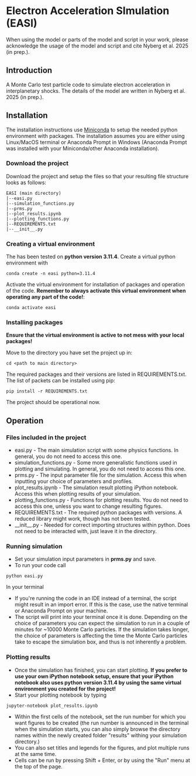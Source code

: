 # Electron Acceleration SImulation (EASI)

When using the model or parts of the model and script in your work, please acknowledge the usage of the model and script and cite Nyberg et al. 2025 (in prep.).

## Introduction

A Monte Carlo test particle code to simulate electron acceleration in interplanetary shocks. The details of the model are written in Nyberg et al. 2025 (in prep.).

## Installation

The installation instructions use [Miniconda](https://www.anaconda.com/docs/getting-started/miniconda/install) to setup the needed python environment with packages. The installation assumes you are either using Linux/MacOS terminal or Anaconda Prompt in Windows (Anaconda Prompt was installed with your Miniconda/other Anaconda installation).

### Download the project

Download the project and setup the files so that your resulting file structure looks as follows:
```
EASI (main directory)
|--easi.py
|--simulation_functions.py
|--prms.py
|--plot_results.ipynb
|--plotting_functions.py
|--REQUIREMENTS.txt
|--__init__.py
```

### Creating a virtual environment

The has been tested on **python version 3.11.4**. Create a virtual python environment with 
```
conda create -n easi python=3.11.4
```

Activate the virtual environment for installation of packages and operation of the code. **Remember to always activate this virtual environment when operating any part of the code!**:
```
conda activate easi
```

### Installing packages

**Ensure that the virtual environment is active to not mess with your local packages!** 

Move to the directory you have set the project up in:
```
cd <path to main directory>
```

The required packages and their versions are listed in REQUIREMENTS.txt. The list of packets can be installed using pip:
```
pip install -r REQUIREMENTS.txt
```

The project should be operational now.

## Operation

### Files included in the project

- easi.py - The main simulation script with some physics functions. In general, you do not need to access this one.
- simulation\_functions.py - Some more generalistic functions used in plotting and simulating. In general, you do not need to access this one.
- prms.py - The input parameter file for the simulation. Access this when inputting your choice of parameters and profiles.
- plot\_results.ipynb - The simulation result plotting iPython notebook. Access this when plotting results of your simulation.
- plotting\_functions.py - Functions for plotting results. You do not need to access this one, unless you want to change resulting figures.
- REQUIREMENTS.txt - The required python packages with versions. A reduced library might work, though has not been tested.
- \_\_init\_\_.py - Needed for correct importing structures within python. Does not need to be interacted with, just leave it in the directory.

### Running simulation
- Set your simulation input parameters in **prms.py** and save.
- To run your code call 
```
python easi.py
```
In your terminal
- If you're running the code in an IDE instead of a terminal, the script might result in an import error. If this is the case, use the native terminal or Anaconda Prompt on your machine.
- The script will print into your terminal once it is done. Depending on the choice of parameters you can expect the simulation to run in a couple of minutes for \~10000 Monte Carlo particles. If the simulation takes longer, the choice of parameters is affecting the time the Monte Carlo particles take to escape the simulation box, and thus is not inherently a problem.

### Plotting results
- Once the simulation has finished, you can start plotting. **If you prefer to use your own iPython notebook setup, ensure that your iPython notebook also uses python version 3.11.4 by using the same virtual environment you created for the project!**
- Start your plotting notebook by typing 
```
jupyter-notebook plot_results.ipynb
```
- Within the first cells of the notebook, set the run number for which you want figures to be created (the run number is announced in the terminal when the simulation starts, you can also simply browse the directory names within the newly created folder "results" withing your simulation directory.)
- You can also set titles and legends for the figures, and plot multiple runs at the same time.
- Cells can be run by pressing Shift + Enter, or by using the "Run" menu at the top of the page. 

